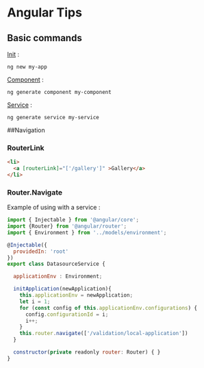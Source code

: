 
# Angular Tips
## Basic commands
<u>Init</u> :
```
ng new my-app
```
<u>Component</u> :
```
ng generate component my-component
```
<u>Service</u> :
```
ng generate service my-service
```
##Navigation
### RouterLink
```html
<li>
  <a [routerLink]="['/gallery']" >Gallery</a>
</li>
```
### Router.Navigate
Example of using with a service :
```javascript
import { Injectable } from '@angular/core';
import {Router} from '@angular/router';
import { Environment } from '../models/environment';

@Injectable({
  providedIn: 'root'
})
export class DatasourceService {

  applicationEnv : Environment;

  initApplication(newApplication){
    this.applicationEnv = newApplication;
    let i = 1;
    for (const config of this.applicationEnv.configurations) {
      config.configurationId = i;
      i++;
    }
    this.router.navigate(['/validation/local-application'])
  }

  constructor(private readonly router: Router) { }
}
```





